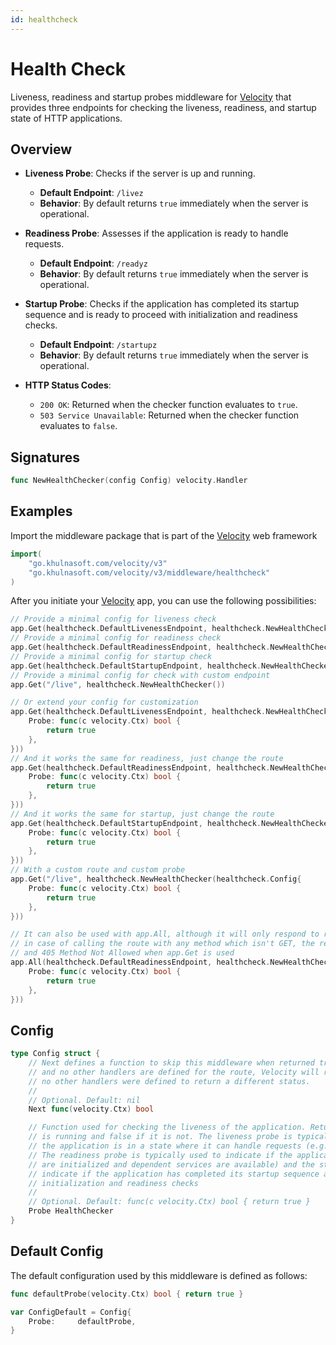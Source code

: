 ```yaml
---
id: healthcheck
---
```


# Health Check

Liveness, readiness and startup probes middleware for [Velocity](https://go.khulnasoft.com/velocity) that provides three endpoints for checking the liveness, readiness, and startup state of HTTP applications.

## Overview

- **Liveness Probe**: Checks if the server is up and running.
  - **Default Endpoint**: `/livez`
  - **Behavior**: By default returns `true` immediately when the server is operational.

- **Readiness Probe**: Assesses if the application is ready to handle requests.
  - **Default Endpoint**: `/readyz`
  - **Behavior**: By default returns `true` immediately when the server is operational.

- **Startup Probe**: Checks if the application has completed its startup sequence and is ready to proceed with initialization and readiness checks.
  - **Default Endpoint**: `/startupz`
  - **Behavior**: By default returns `true` immediately when the server is operational.

- **HTTP Status Codes**:
  - `200 OK`: Returned when the checker function evaluates to `true`.
  - `503 Service Unavailable`: Returned when the checker function evaluates to `false`.

## Signatures

```go
func NewHealthChecker(config Config) velocity.Handler
```

## Examples

Import the middleware package that is part of the [Velocity](https://go.khulnasoft.com/velocity) web framework

```go
import(
    "go.khulnasoft.com/velocity/v3"
    "go.khulnasoft.com/velocity/v3/middleware/healthcheck"
)
```

After you initiate your [Velocity](https://go.khulnasoft.com/velocity) app, you can use the following possibilities:

```go
// Provide a minimal config for liveness check
app.Get(healthcheck.DefaultLivenessEndpoint, healthcheck.NewHealthChecker())
// Provide a minimal config for readiness check
app.Get(healthcheck.DefaultReadinessEndpoint, healthcheck.NewHealthChecker())
// Provide a minimal config for startup check
app.Get(healthcheck.DefaultStartupEndpoint, healthcheck.NewHealthChecker())
// Provide a minimal config for check with custom endpoint
app.Get("/live", healthcheck.NewHealthChecker())

// Or extend your config for customization
app.Get(healthcheck.DefaultLivenessEndpoint, healthcheck.NewHealthChecker(healthcheck.Config{
    Probe: func(c velocity.Ctx) bool {
        return true
    },
}))
// And it works the same for readiness, just change the route
app.Get(healthcheck.DefaultReadinessEndpoint, healthcheck.NewHealthChecker(healthcheck.Config{
    Probe: func(c velocity.Ctx) bool {
        return true
    },
}))
// And it works the same for startup, just change the route
app.Get(healthcheck.DefaultStartupEndpoint, healthcheck.NewHealthChecker(healthcheck.Config{
    Probe: func(c velocity.Ctx) bool {
        return true
    },
}))
// With a custom route and custom probe
app.Get("/live", healthcheck.NewHealthChecker(healthcheck.Config{
    Probe: func(c velocity.Ctx) bool {
        return true
    },
}))

// It can also be used with app.All, although it will only respond to requests with the GET method
// in case of calling the route with any method which isn't GET, the return will be 404 Not Found when app.All is used
// and 405 Method Not Allowed when app.Get is used
app.All(healthcheck.DefaultReadinessEndpoint, healthcheck.NewHealthChecker(healthcheck.Config{
    Probe: func(c velocity.Ctx) bool {
        return true
    },
}))
```

## Config

```go
type Config struct {
    // Next defines a function to skip this middleware when returned true. If this function returns true
    // and no other handlers are defined for the route, Velocity will return a status 404 Not Found, since
    // no other handlers were defined to return a different status.
    //
    // Optional. Default: nil
    Next func(velocity.Ctx) bool

    // Function used for checking the liveness of the application. Returns true if the application
    // is running and false if it is not. The liveness probe is typically used to indicate if 
    // the application is in a state where it can handle requests (e.g., the server is up and running).
    // The readiness probe is typically used to indicate if the application is ready to start accepting traffic (e.g., all necessary components 
    // are initialized and dependent services are available) and the startup probe typically used to 
    // indicate if the application has completed its startup sequence and is ready to proceed with
    // initialization and readiness checks
    //
    // Optional. Default: func(c velocity.Ctx) bool { return true }
    Probe HealthChecker
}
```

## Default Config

The default configuration used by this middleware is defined as follows:

```go
func defaultProbe(velocity.Ctx) bool { return true }

var ConfigDefault = Config{
    Probe:     defaultProbe,
}
```
